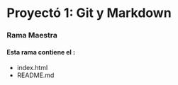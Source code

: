 # Proyectó 1: Git y Markdown

### Rama Maestra 

#### Esta rama contiene el :

- index.html
- README.md
